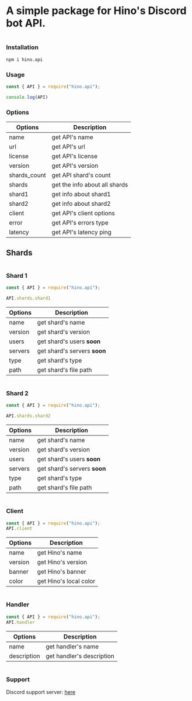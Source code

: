 # A simple package for Hino's Discord bot API.
#
### Installation
```sh
npm i hino.api
```

### Usage
```js
const { API } = require("hino.api");

console.log(API)
```

### Options

| Options | Description |
| - | - |
|name| get API's name|
url| get API's url|
|license| get API's license|
version| get API's version|
|shards_count| get API shard's count|
shards| get the info about all shards|
|shard1| get info about shard1|
shard2| get info about shard2|
|client| get API's client options|
error| get API's errors type|
| latency | get API's latency ping|

## Shards
#
### Shard 1

```js
const { API } = require("hino.api");

API.shards.shard1
```

| Options| Description|
| - | - |
| name |  get shard's name |
| version | get shard's version |
| users | get shard's users **soon**|
| servers | get shard's servers **soon**|
| type | get shard's type|
| path | get shard's file path |

#

### Shard 2

```js
const { API } = require("hino.api");

API.shards.shard2
```

| Options| Description|
| - | - |
| name |  get shard's name |
| version | get shard's version |
| users | get shard's users **soon**|
| servers | get shard's servers **soon**|
| type | get shard's type|
| path | get shard's file path |

#

### Client

```js
const { API } = require("hino.api");
API.client
```
| Options| Description|
| - | - |
| name | get Hino's name |
| version | get Hino's version |
| banner | get Hino's banner |
| color | get Hino's local color |

#

### Handler

```js
const { API } = require("hino.api");
API.handler
```
| Options| Description|
| - | - |
| name | get handler's name |
| description | get handler's description|

#

### Support
Discord support server: [here](https://discord.gg/yWkcRmZt6B)